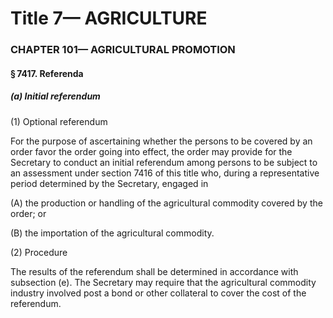
# Title 7— AGRICULTURE
### CHAPTER 101— AGRICULTURAL PROMOTION
#### § 7417. Referenda
##### (a) Initial referendum

(1) Optional referendum

For the purpose of ascertaining whether the persons to be covered by an order favor the order going into effect, the order may provide for the Secretary to conduct an initial referendum among persons to be subject to an assessment under section 7416 of this title who, during a representative period determined by the Secretary, engaged in

(A) the production or handling of the agricultural commodity covered by the order; or

(B) the importation of the agricultural commodity.

(2) Procedure

The results of the referendum shall be determined in accordance with subsection (e). The Secretary may require that the agricultural commodity industry involved post a bond or other collateral to cover the cost of the referendum.
